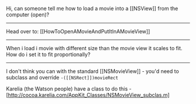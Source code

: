 

Hi, can someone tell me how to load a movie into  a [[NSView]] from the computer (open)?

----

Head over to: [[HowToOpenAMovieAndPutItInAMovieView]]

----

When i load i movie with different size than the movie view it scales to fit. How do i set it to fit proportionally?

----

I don't think you can with the standard [[NSMovieView]] - you'd need to subclass and override <code>-([[NSRect]])movieRect</code>

Karelia (the Watson people) have a class to do this - [http://cocoa.karelia.com/AppKit_Classes/NSMovieView_subclas.m]